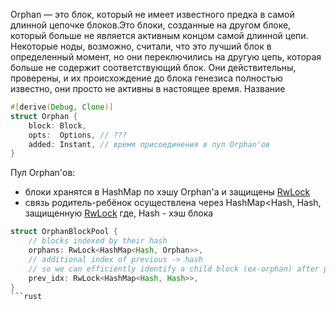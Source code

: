 Orphan — это блок, который не имеет известного предка в самой длинной цепочке блоков.Это блоки, созданные на другом блоке, который больше не является активным концом самой длинной цепи. Некоторые ноды, возможно, считали, что это лучший блок в определенный момент, но они переключились на другую цепь, которая больше не содержит соответствующий блок. Они действительны, проверены, и их происхождение до блока генезиса полностью известно, они просто не активны в настоящее время. Название 

```rust
#[derive(Debug, Clone)]
struct Orphan {
	block: Block,
	opts:  Options, // ???
	added: Instant, // время присоединения в пул Orphan'ов
}
```

Пул Orphan'ов:
- блоки хранятся в HashMap по хэшу Orphan'a и защищены [RwLock](https://doc.rust-lang.org/std/sync/struct.RwLock.html)
- связь родитель-ребёнок осуществлена через HashMap<Hash, Hash, защищенную [RwLock](https://doc.rust-lang.org/std/sync/struct.RwLock.html) где, Hash - хэш блока
```rust
struct OrphanBlockPool {
	// blocks indexed by their hash
	orphans: RwLock<HashMap<Hash, Orphan>>,
	// additional index of previous -> hash
	// so we can efficiently identify a child block (ex-orphan) after processing a block
	prev_idx: RwLock<HashMap<Hash, Hash>>,
}
```rust
